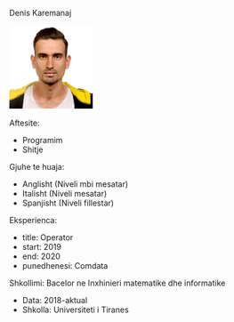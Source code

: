 Denis Karemanaj
 
 <img src="images/denis.JPG" width="150" >
 

 Aftesite:
 - Programim
 - Shitje
 
 Gjuhe te huaja:
 - Anglisht (Niveli mbi mesatar)
 - Italisht (Niveli mesatar)
 - Spanjisht (Niveli fillestar)


Eksperienca:
 - title: Operator
  - start: 2019
  - end: 2020
  - punedhenesi: Comdata
   
   
Shkollimi: Bacelor ne Inxhinieri matematike dhe informatike
   - Data: 2018-aktual
   - Shkolla: Universiteti i Tiranes
